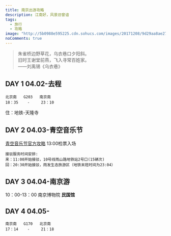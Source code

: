 ```yaml
---
title: 南京出游攻略
description: 江南好，风景旧曾谙
tags:
  - 旅行
  - 攻略
image: "http://5b0988e595225.cdn.sohucs.com/images/20171208/9d29aa8ae27a4e61ac1dbc82c2cad85c.jpeg"
noComments: true
---
```


> 朱雀桥边野草花，乌衣巷口夕阳斜。<br>
> 旧时王谢堂前燕，飞入寻常百姓家。<br>
> ——刘禹锡《乌衣巷》

## DAY 1  04.02-去程
    北京南   G203   南京南
    18：35    -     23：10

住：地铁-天隆寺


## DAY 2 04.03-青空音乐节
[青空音乐节官方攻略](https://mp.weixin.qq.com/s/psVECSEXWGrSROponRSIdQ)
    13:00检票入场

    接驳服务时间安排:
    来：11:00开始接驳，10号线雨山路地铁站2号口(15辆次)
    回：20:30开始接驳，雨发生态旅游区（地铁末班时间为23:04）


## DAY 3 04.04-南京游
10：00-13：00 南京博物院 **民国馆**




## DAY 4 04.05-
    南京南   G170   北京南
    17：14    -     21：18
